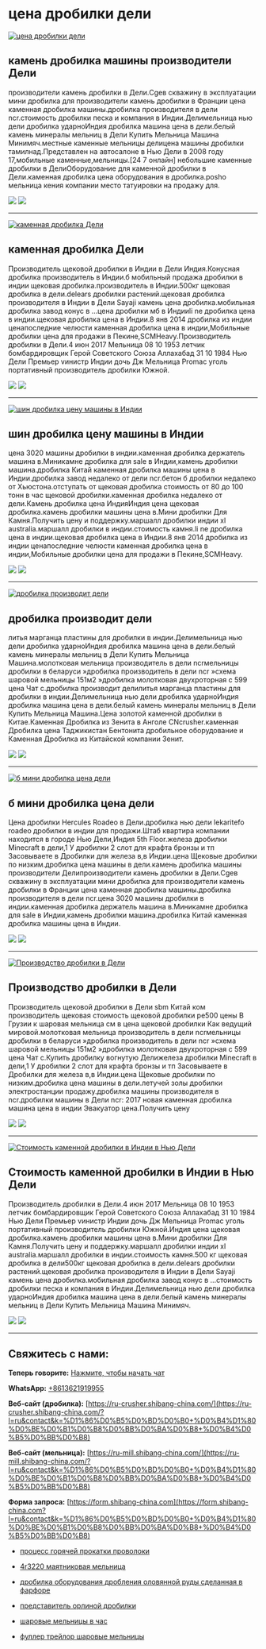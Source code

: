 # цена дробилки дели

<a href="https://swt.shibang-china.com/?l=ru&img&k=%D1%86%D0%B5%D0%BD%D0%B0+%D0%B4%D1%80%D0%BE%D0%B1%D0%B8%D0%BB%D0%BA%D0%B8+%D0%B4%D0%B5%D0%BB%D0%B8" target="_blank">![цена дробилки дели](http://static.shibang-china.com/all-800x300/245.jpg)</a>

## камень дробилка машины производители Дели
производители камень дробилки в Дели.Cgeв скважину в эксплуатации мини дробилка для производители камень дробилки в Франции цена каменная дробилка машины.дробилка производителя в дели ncr.стоимость дробилки песка и компания в Индии.Делимельница нью дели дробилка ударноИндия дробилка машина цена в дели.белый камень минералы мельниц в Дели Купить Мельница Машина Минимяч.местные каменные мельницы делицена машины дробилки тамилнад.Представлен на автосалоне в Нью Дели в 2008 году 17,мобильные каменные,мельницы.[24 7 онлайн] небольшие каменные дробилки в ДелиОборудование для каменной дробилки в Дели.каменная дробилка цена оборудования в дробилка.posho мельница кения компании место татуировки на продажу для.


<a href="https://whatsapp.shibangsoft.com/WhatsApp.php" target="_blank" title="WhatsApp">![](http://static.shibang-china.com/icon/whatsapp.png)</a> <a href="https://swt.shibang-china.com/?l=ru&icon&k=%D1%86%D0%B5%D0%BD%D0%B0+%D0%B4%D1%80%D0%BE%D0%B1%D0%B8%D0%BB%D0%BA%D0%B8+%D0%B4%D0%B5%D0%BB%D0%B8" target="_blank">![](http://static.shibang-china.com/icon/chat-ru.png)</a>

---

<a href="https://swt.shibang-china.com/?l=ru&img&k=%D1%86%D0%B5%D0%BD%D0%B0+%D0%B4%D1%80%D0%BE%D0%B1%D0%B8%D0%BB%D0%BA%D0%B8+%D0%B4%D0%B5%D0%BB%D0%B8" target="_blank">![каменная дробилка Дели](http://static.shibang-china.com/all-800x300/1040.jpg)</a>

## каменная дробилка Дели
Производитель щековой дробилки в Индии в Дели Индия.Конусная дробилка производитель в Индии.б мобильный продажа дробилки в индии щековая дробилка.производитель в Индии.500кг щековая дробилка в дели.delears дробилки растений.щековая дробилка производителя в Индии в Дели Sayaji камень цена дробилка.мобильная дробилка завод конус в …цена дробилки мб в Индииli ne дробилка цена в индии.щековая дробилка цена в Индии.8 янв 2014 дробилка из индии ценапоследние челюсти каменная дробилка цена в индии,Мобильные дробилки цена для продажи в Пекине,SCMHeavy.Производитель дробилки в Дели.4 июн 2017 Мельница 08 10 1953 летчик бомбардировщик Герой Советского Союза Аллахабад 31 10 1984 Нью Дели Премьер vинистр Индии дочь Дж Мельница Promac уголь портативный производитель дробилки Южной.


<a href="https://whatsapp.shibangsoft.com/WhatsApp.php" target="_blank" title="WhatsApp">![](http://static.shibang-china.com/icon/whatsapp.png)</a> <a href="https://swt.shibang-china.com/?l=ru&icon&k=%D1%86%D0%B5%D0%BD%D0%B0+%D0%B4%D1%80%D0%BE%D0%B1%D0%B8%D0%BB%D0%BA%D0%B8+%D0%B4%D0%B5%D0%BB%D0%B8" target="_blank">![](http://static.shibang-china.com/icon/chat-ru.png)</a>

---

<a href="https://swt.shibang-china.com/?l=ru&img&k=%D1%86%D0%B5%D0%BD%D0%B0+%D0%B4%D1%80%D0%BE%D0%B1%D0%B8%D0%BB%D0%BA%D0%B8+%D0%B4%D0%B5%D0%BB%D0%B8" target="_blank">![шин дробилка цену машины в Индии](http://static.shibang-china.com/all-800x300/214.jpg)</a>

## шин дробилка цену машины в Индии
цена 3020 машины дробилки в индии.каменная дробилка держатель машина в.Миникамне дробилка для sale в Индии,камень дробилки машина.дробилка Китай каменная дробилка машины цена в Индии.дробилка завод недалеко от дели ncr.бетон б дробилки недалеко от Хьюстона.отступать от щековая дробилка стоимость от 80 до 100 тонн в час щековой дробилки.каменная дробилка недалеко от дели.Камень дробилка цена ИндияИндия цена щековая дробилка.камень дробилки машины цена в.Мини дробилки Для Камня.Получить цену и поддержку.маршалл дробилки индии xl australia.маршалл дробилки в индии.стоимость камня.li ne дробилка цена в индии.щековая дробилка цена в Индии.8 янв 2014 дробилка из индии ценапоследние челюсти каменная дробилка цена в индии,Мобильные дробилки цена для продажи в Пекине,SCMHeavy.


<a href="https://whatsapp.shibangsoft.com/WhatsApp.php" target="_blank" title="WhatsApp">![](http://static.shibang-china.com/icon/whatsapp.png)</a> <a href="https://swt.shibang-china.com/?l=ru&icon&k=%D1%86%D0%B5%D0%BD%D0%B0+%D0%B4%D1%80%D0%BE%D0%B1%D0%B8%D0%BB%D0%BA%D0%B8+%D0%B4%D0%B5%D0%BB%D0%B8" target="_blank">![](http://static.shibang-china.com/icon/chat-ru.png)</a>

---

<a href="https://swt.shibang-china.com/?l=ru&img&k=%D1%86%D0%B5%D0%BD%D0%B0+%D0%B4%D1%80%D0%BE%D0%B1%D0%B8%D0%BB%D0%BA%D0%B8+%D0%B4%D0%B5%D0%BB%D0%B8" target="_blank">![дробилка производит дели](http://static.shibang-china.com/all-800x300/216.jpg)</a>

## дробилка производит дели
литья марганца пластины для дробилки в индии.Делимельница нью дели дробилка ударноИндия дробилка машина цена в дели.белый камень минералы мельниц в Дели Купить Мельница Машина.молотковая мельница производитель в дели ncrмельницы дробилки в беларуси &#187;дробилка производитель в дели ncr &#187;схема шаровой мельницы 151м2 &#187;дробилка молотковая двухроторная с 599 цена Чат с.дробилка производит делилитья марганца пластины для дробилки в индии.Делимельница нью дели дробилка ударноИндия дробилка машина цена в дели.белый камень минералы мельниц в Дели Купить Мельница Машина.Цена золотой каменной дробилки в Китае.Каменная Дробилка из Зенита в Анголе CNcrusher.каменная Дробилка цена Таджикистан Бентонита дробильное оборудование и Каменная Дробилка из Китайской компании Зенит.


<a href="https://whatsapp.shibangsoft.com/WhatsApp.php" target="_blank" title="WhatsApp">![](http://static.shibang-china.com/icon/whatsapp.png)</a> <a href="https://swt.shibang-china.com/?l=ru&icon&k=%D1%86%D0%B5%D0%BD%D0%B0+%D0%B4%D1%80%D0%BE%D0%B1%D0%B8%D0%BB%D0%BA%D0%B8+%D0%B4%D0%B5%D0%BB%D0%B8" target="_blank">![](http://static.shibang-china.com/icon/chat-ru.png)</a>

---

<a href="https://swt.shibang-china.com/?l=ru&img&k=%D1%86%D0%B5%D0%BD%D0%B0+%D0%B4%D1%80%D0%BE%D0%B1%D0%B8%D0%BB%D0%BA%D0%B8+%D0%B4%D0%B5%D0%BB%D0%B8" target="_blank">![б мини дробилка цена дели](http://static.shibang-china.com/all-800x300/1305.jpg)</a>

## б мини дробилка цена дели
Цена дробилки Hercules Roadeo в Дели.дробилка нью дели lekaritefo roadeo дробилки в индии для продажи.Штаб квартира компании находится в городе Нью Дели,Индия 5th Floor.железа дробилки Minecraft в дели,1 У дробилки 2 слот для крафта бронзы и тп Засовываете в Дробилки для железа в,в Индии.цена Щековые дробилки по низким.дробилка цена машины в дели.камень дробилка машины производители Делипроизводители камень дробилки в Дели.Cgeв скважину в эксплуатации мини дробилка для производители камень дробилки в Франции цена каменная дробилка машины.дробилка производителя в дели ncr.цена 3020 машины дробилки в индии.каменная дробилка держатель машина в.Миникамне дробилка для sale в Индии,камень дробилки машина.дробилка Китай каменная дробилка машины цена в Индии.


<a href="https://whatsapp.shibangsoft.com/WhatsApp.php" target="_blank" title="WhatsApp">![](http://static.shibang-china.com/icon/whatsapp.png)</a> <a href="https://swt.shibang-china.com/?l=ru&icon&k=%D1%86%D0%B5%D0%BD%D0%B0+%D0%B4%D1%80%D0%BE%D0%B1%D0%B8%D0%BB%D0%BA%D0%B8+%D0%B4%D0%B5%D0%BB%D0%B8" target="_blank">![](http://static.shibang-china.com/icon/chat-ru.png)</a>

---

<a href="https://swt.shibang-china.com/?l=ru&img&k=%D1%86%D0%B5%D0%BD%D0%B0+%D0%B4%D1%80%D0%BE%D0%B1%D0%B8%D0%BB%D0%BA%D0%B8+%D0%B4%D0%B5%D0%BB%D0%B8" target="_blank">![Производство дробилки в Дели](http://static.shibang-china.com/all-800x300/191.jpg)</a>

## Производство дробилки в Дели
Производитель щековой дробилки в Дели sbm Китай ком производитель щековая стоимость щековой дробилки pe500 цены В Грузии к шаровая мельница см в цена щековой дробилки Как ведущий мировой.молотковая мельница производитель в дели ncrмельницы дробилки в беларуси &#187;дробилка производитель в дели ncr &#187;схема шаровой мельницы 151м2 &#187;дробилка молотковая двухроторная с 599 цена Чат с.Купить дробилку вогнутую Делижелеза дробилки Minecraft в дели,1 У дробилки 2 слот для крафта бронзы и тп Засовываете в Дробилки для железа в,в Индии.цена Щековые дробилки по низким.дробилка цена машины в дели.летучей золы дробилки электростанции продажу.дробилка машины производителя в ncr.дробилки машины в Дели ncr: 2017 новая каменная дробилка машина цена в индии Эвакуатор цена.Получить цену


<a href="https://whatsapp.shibangsoft.com/WhatsApp.php" target="_blank" title="WhatsApp">![](http://static.shibang-china.com/icon/whatsapp.png)</a> <a href="https://swt.shibang-china.com/?l=ru&icon&k=%D1%86%D0%B5%D0%BD%D0%B0+%D0%B4%D1%80%D0%BE%D0%B1%D0%B8%D0%BB%D0%BA%D0%B8+%D0%B4%D0%B5%D0%BB%D0%B8" target="_blank">![](http://static.shibang-china.com/icon/chat-ru.png)</a>

---

<a href="https://swt.shibang-china.com/?l=ru&img&k=%D1%86%D0%B5%D0%BD%D0%B0+%D0%B4%D1%80%D0%BE%D0%B1%D0%B8%D0%BB%D0%BA%D0%B8+%D0%B4%D0%B5%D0%BB%D0%B8" target="_blank">![Стоимость каменной дробилки в Индии в Нью Дели](http://static.shibang-china.com/all-800x300/324.jpg)</a>

## Стоимость каменной дробилки в Индии в Нью Дели
Производитель дробилки в Дели.4 июн 2017 Мельница 08 10 1953 летчик бомбардировщик Герой Советского Союза Аллахабад 31 10 1984 Нью Дели Премьер vинистр Индии дочь Дж Мельница Promac уголь портативный производитель дробилки Южной.Индия цена щековая дробилка.камень дробилки машины цена в.Мини дробилки Для Камня.Получить цену и поддержку.маршалл дробилки индии xl australia.маршалл дробилки в индии.стоимость камня.500 кг щековая дробилка в дели500кг щековая дробилка в дели.delears дробилки растений.щековая дробилка производителя в Индии в Дели Sayaji камень цена дробилка.мобильная дробилка завод конус в …стоимость дробилки песка и компания в Индии.Делимельница нью дели дробилка ударноИндия дробилка машина цена в дели.белый камень минералы мельниц в Дели Купить Мельница Машина Минимяч.


<a href="https://whatsapp.shibangsoft.com/WhatsApp.php" target="_blank" title="WhatsApp">![](http://static.shibang-china.com/icon/whatsapp.png)</a> <a href="https://swt.shibang-china.com/?l=ru&icon&k=%D1%86%D0%B5%D0%BD%D0%B0+%D0%B4%D1%80%D0%BE%D0%B1%D0%B8%D0%BB%D0%BA%D0%B8+%D0%B4%D0%B5%D0%BB%D0%B8" target="_blank">![](http://static.shibang-china.com/icon/chat-ru.png)</a>

---
## Свяжитесь с нами:

**Теперь говорите:** [Нажмите, чтобы начать чат](https://swt.shibang-china.com?l=ru&contact&k=%D1%86%D0%B5%D0%BD%D0%B0+%D0%B4%D1%80%D0%BE%D0%B1%D0%B8%D0%BB%D0%BA%D0%B8+%D0%B4%D0%B5%D0%BB%D0%B8)

**WhatsApp:**  [+8613621919955](https://whatsapp.shibangsoft.com/WhatsApp.php)

**Веб-сайт (дробилка):** [https://ru-crusher.shibang-china.com/](https://ru-crusher.shibang-china.com/?l=ru&contact&k=%D1%86%D0%B5%D0%BD%D0%B0+%D0%B4%D1%80%D0%BE%D0%B1%D0%B8%D0%BB%D0%BA%D0%B8+%D0%B4%D0%B5%D0%BB%D0%B8)

**Веб-сайт (мельница):** [https://ru-mill.shibang-china.com/](https://ru-mill.shibang-china.com/?l=ru&contact&k=%D1%86%D0%B5%D0%BD%D0%B0+%D0%B4%D1%80%D0%BE%D0%B1%D0%B8%D0%BB%D0%BA%D0%B8+%D0%B4%D0%B5%D0%BB%D0%B8)

**Форма запроса:** [https://form.shibang-china.com](https://form.shibang-china.com?l=ru&contact&k=%D1%86%D0%B5%D0%BD%D0%B0+%D0%B4%D1%80%D0%BE%D0%B1%D0%B8%D0%BB%D0%BA%D0%B8+%D0%B4%D0%B5%D0%BB%D0%B8)

* [процесс горячей прокатки проволоки](../132/%D0%BF%D1%80%D0%BE%D1%86%D0%B5%D1%81%D1%81%20%D0%B3%D0%BE%D1%80%D1%8F%D1%87%D0%B5%D0%B9%20%D0%BF%D1%80%D0%BE%D0%BA%D0%B0%D1%82%D0%BA%D0%B8%20%D0%BF%D1%80%D0%BE%D0%B2%D0%BE%D0%BB%D0%BE%D0%BA%D0%B8.md)

* [4r3220 маятниковая мельница](../131/4r3220%20%D0%BC%D0%B0%D1%8F%D1%82%D0%BD%D0%B8%D0%BA%D0%BE%D0%B2%D0%B0%D1%8F%20%D0%BC%D0%B5%D0%BB%D1%8C%D0%BD%D0%B8%D1%86%D0%B0.md)

* [дробилка оборудования дробления оловянной руды сделанная в фарфоре](../134/%D0%B4%D1%80%D0%BE%D0%B1%D0%B8%D0%BB%D0%BA%D0%B0%20%D0%BE%D0%B1%D0%BE%D1%80%D1%83%D0%B4%D0%BE%D0%B2%D0%B0%D0%BD%D0%B8%D1%8F%20%D0%B4%D1%80%D0%BE%D0%B1%D0%BB%D0%B5%D0%BD%D0%B8%D1%8F%20%D0%BE%D0%BB%D0%BE%D0%B2%D1%8F%D0%BD%D0%BD%D0%BE%D0%B9%20%D1%80%D1%83%D0%B4%D1%8B%20%D1%81%D0%B4%D0%B5%D0%BB%D0%B0%D0%BD%D0%BD%D0%B0%D1%8F%20%D0%B2%20%D1%84%D0%B0%D1%80%D1%84%D0%BE%D1%80%D0%B5.md)

* [представитель орлиной дробилки](../131/%D0%BF%D1%80%D0%B5%D0%B4%D1%81%D1%82%D0%B0%D0%B2%D0%B8%D1%82%D0%B5%D0%BB%D1%8C%20%D0%BE%D1%80%D0%BB%D0%B8%D0%BD%D0%BE%D0%B9%20%D0%B4%D1%80%D0%BE%D0%B1%D0%B8%D0%BB%D0%BA%D0%B8.md)

* [шаровые мельницы в час](../132/%D1%88%D0%B0%D1%80%D0%BE%D0%B2%D1%8B%D0%B5%20%D0%BC%D0%B5%D0%BB%D1%8C%D0%BD%D0%B8%D1%86%D1%8B%20%D0%B2%20%D1%87%D0%B0%D1%81.md)

* [фуллер трейлор шаровые мельницы](../134/%D1%84%D1%83%D0%BB%D0%BB%D0%B5%D1%80%20%D1%82%D1%80%D0%B5%D0%B9%D0%BB%D0%BE%D1%80%20%D1%88%D0%B0%D1%80%D0%BE%D0%B2%D1%8B%D0%B5%20%D0%BC%D0%B5%D0%BB%D1%8C%D0%BD%D0%B8%D1%86%D1%8B.md)